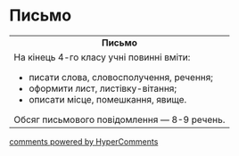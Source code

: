<div id="hypercomments_widget" class="js-hypercomments-widget invisible"></div>

# Письмо

<table>
  <tr>
    <td align="center"><b>Письмо</b></td>
  </tr>
<td style="vertical-align:top !important;">
На кінець 4-го класу учні повинні вміти:
<ul>
<li>писати слова, словосполучення, речення;</li>
<li>оформити лист, листівку-вітання;</li>
<li>описати місце, помешкання, явище.</li>
</ul>
Обсяг письмового повідомлення — 8-9 речень.<br>
</td>
</table>

<div class="js-hypercomments-container">
    <a href="http://hypercomments.com" class="hc-link" title="comments widget">comments powered by HyperComments</a>
</div>
